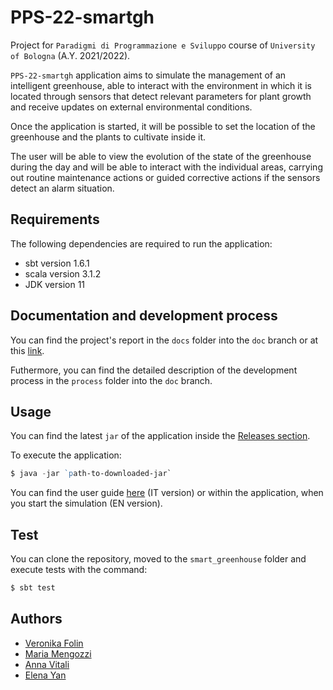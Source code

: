 # PPS-22-smartgh

Project for `Paradigmi di Programmazione e Sviluppo` course of `University of Bologna` (A.Y. 2021/2022).

`PPS-22-smartgh` application aims to simulate the management of an intelligent greenhouse, able to interact with the environment in which it is located through sensors that detect relevant parameters for plant growth and receive updates on external environmental conditions.

Once the application is started, it will be possible to set the location of the greenhouse and the plants to cultivate inside it.

The user will be able to view the evolution of the state of the greenhouse during the day and will be able to interact with the individual areas, carrying out routine maintenance actions or guided corrective actions if the sensors detect an alarm situation.

## Requirements
The following dependencies are required to run the application:
- sbt version 1.6.1
- scala version 3.1.2
- JDK version 11

## Documentation and development process

You can find the project's report in the `docs` folder into the `doc` branch or at this [link](https://annavitali.github.io/PPS-22-smartgh/).

Futhermore, you can find the detailed description of the development process in the `process` folder into the `doc` branch.

## Usage
You can find the latest `jar` of the application inside the [Releases section](https://github.com/AnnaVitali/PPS-22-smartgh/releases).

To execute the application:
```powershell
$ java -jar `path-to-downloaded-jar`
```

You can find the user guide [here](https://github.com/AnnaVitali/PPS-22-smartgh/blob/0029d57b2bab503469fd5467b558cc682f361ce9/docs/08_user_guide.md) (IT version) or within the application, when you start the simulation (EN version).

## Test
You can clone the repository, moved to the `smart_greenhouse` folder and execute tests with the command:
```powershell
$ sbt test
```


## Authors
- [Veronika Folin](https://github.com/veronikafolin)
- [Maria Mengozzi](https://github.com/MariaMengozzi)
- [Anna Vitali](https://github.com/AnnaVitali)
- [Elena Yan](https://github.com/yan-elena)
